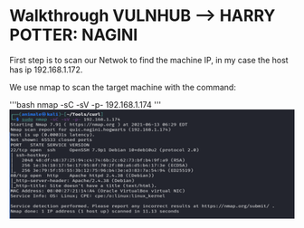 # Walkthrough VULNHUB --> HARRY POTTER: NAGINI

First step is to scan our Netwok to find the machine IP, in my case the host has ip 192.168.1.172.

We use nmap to scan the target machine with the command:

'''bash
nmap -sC -sV -p- 192.168.1.174
'''
![Alt text](./img/nmap.PNG?raw=true "NMAP Results")
